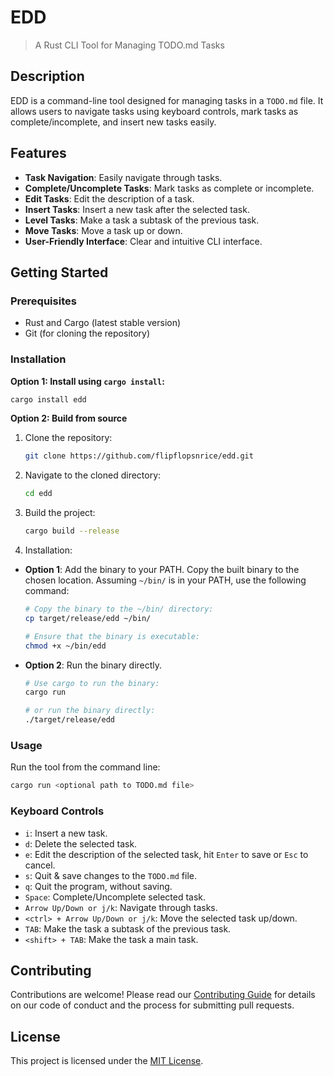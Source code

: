 # EDD

> A Rust CLI Tool for Managing TODO.md Tasks

## Description
EDD is a command-line tool designed for managing tasks in a `TODO.md` file. It allows users to navigate tasks using keyboard controls, mark tasks as complete/incomplete, and insert new tasks easily.

## Features
- **Task Navigation**: Easily navigate through tasks.
- **Complete/Uncomplete Tasks**: Mark tasks as complete or incomplete.
- **Edit Tasks**: Edit the description of a task.
- **Insert Tasks**: Insert a new task after the selected task.
- **Level Tasks**: Make a task a subtask of the previous task.
- **Move Tasks**: Move a task up or down.
- **User-Friendly Interface**: Clear and intuitive CLI interface.

## Getting Started

### Prerequisites
- Rust and Cargo (latest stable version)
- Git (for cloning the repository)

### Installation
**Option 1: Install using `cargo install`:**

   ```bash
   cargo install edd
   ```

**Option 2: Build from source**

1. Clone the repository:
   ```bash
   git clone https://github.com/flipflopsnrice/edd.git
   ```
2. Navigate to the cloned directory:
   ```bash
   cd edd
   ```
3. Build the project:
   ```bash
   cargo build --release
   ```
4. Installation:
- **Option 1**: Add the binary to your PATH.
   Copy the built binary to the chosen location. Assuming `~/bin/` is in your PATH, use the following command:
   
   ```bash
   # Copy the binary to the ~/bin/ directory:
   cp target/release/edd ~/bin/
   
   # Ensure that the binary is executable:
   chmod +x ~/bin/edd
   ```
- **Option 2**: Run the binary directly.
  ```bash
  # Use cargo to run the binary:
  cargo run

  # or run the binary directly:
  ./target/release/edd
  ```
### Usage
Run the tool from the command line:
```bash
cargo run <optional path to TODO.md file>
```

### Keyboard Controls
- `i`: Insert a new task.
- `d`: Delete the selected task.
- `e`: Edit the description of the selected task, hit `Enter` to save or `Esc` to cancel.
- `s`: Quit & save changes to the `TODO.md` file.
- `q`: Quit the program, without saving.
- `Space`: Complete/Uncomplete selected task.
- `Arrow Up/Down or j/k`: Navigate through tasks.
- `<ctrl> + Arrow Up/Down or j/k`: Move the selected task up/down.
- `TAB`: Make the task a subtask of the previous task.
- `<shift> + TAB`: Make the task a main task.

## Contributing
Contributions are welcome! Please read our [Contributing Guide](CONTRIBUTING.md) for details on our code of conduct and the process for submitting pull requests.

## License
This project is licensed under the [MIT License](LICENSE).

